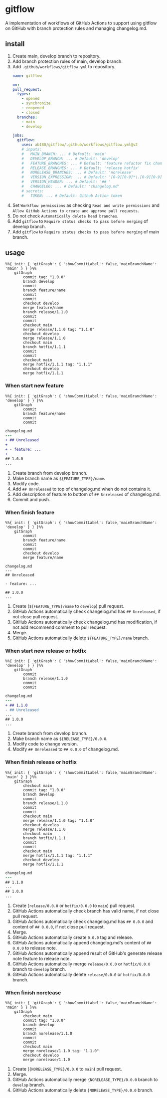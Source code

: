 # gitflow

A implementation of workflows of GitHub Actions to support using gitflow on GitHub with branch protection rules and managing changelog.md.

## install

1. Create main, develop branch to repository.
2. Add branch protection rules of main, develop branch.
3. Add `.github/workflows/gitflow.yml` to repository.
    ```yml
    name: gitflow

    on:
    pull_request:
      types:
        - opened
        - synchronize
        - reopened
        - closed
      branches:
        - main
        - develop

    jobs:
      gitflow:
        uses: ab180/gitflow/.github/workflows/gitflow.yml@v2
        # inputs:
        #   MAIN_BRANCH: ... # Default: 'main'
        #   DEVELOP_BRANCH: ... # Default: 'develop'
        #   FEATURE_BRANCHES: ... # Default: 'feature refactor fix change update document test chore'
        #   RELEASE_BRANCHES: ... # Default: 'release hotfix'
        #   NORELEASE_BRANCHES: ... # Default: 'norelease'
        #   VERSION_EXPRESSION: ... # Default: '[0-9][0-9]*\.[0-9][0-9]*\.[0-9][0-9]*'
        #   VERSION_HEADER: ... # Default: '## '
        #   CHANGELOG: ... # Default: 'changelog.md'
        # secrets:
        #   TOKEN: ... # Default: Github Action token
    ```
4. Set `Workflow permissions` as checking `Read and write permissions` and `Allow GitHub Actions to create and approve pull requests`.
5. Do not check `Automatically delete head branches`.
6. Add `gitflow` to `Require status checks to pass before merging` of develop branch.
7. Add `gitflow` to `Require status checks to pass before merging` of main branch.

## usage

```mermaid
%%{ init: { 'gitGraph': { 'showCommitLabel': false,'mainBranchName': 'main' } } }%%
    gitGraph
        commit tag: "1.0.0"
        branch develop
        commit
        branch feature/name
        commit
        commit
        checkout develop
        merge feature/name
        branch release/1.1.0
        commit
        commit
        checkout main
        merge release/1.1.0 tag: "1.1.0"
        checkout develop
        merge release/1.1.0
        checkout main
        branch hotfix/1.1.1
        commit
        commit
        checkout main
        merge hotfix/1.1.1 tag: "1.1.1"
        checkout develop
        merge hotfix/1.1.1
```

### When start new feature

```mermaid
%%{ init: { 'gitGraph': { 'showCommitLabel': false,'mainBranchName': 'develop' } } }%%
    gitGraph
        commit
        branch feature/name
        commit
        commit
```

```diff
changelog.md
---
+ ## Unreleased
+
+ - feature: ...
+
## 1.0.0
...
```

1. Create branch from develop branch.
2. Make branch name as `${FEATURE_TYPE}/name`.
3. Modify code.
4. Add `## Unreleased` to top of changelog.md when do not contains it.
5. Add description of feature to bottom of `## Unreleased` of changelog.md.
6. Commit and push.

### When finish feature

```mermaid
%%{ init: { 'gitGraph': { 'showCommitLabel': false,'mainBranchName': 'develop' } } }%%
    gitGraph
        commit
        branch feature/name
        commit
        commit
        checkout develop
        merge feature/name
```

```
changelog.md
---
## Unreleased

- feature: ...

## 1.0.0
...
```

1. Create (`${FEATURE_TYPE}/name` to `develop`) pull request.
2. GitHub Actions automatically check changelog.md has `## Unreleased`, if not close pull request.
3. GitHub Actions automatically check changelog.md has modification, if not add recommend comment to pull request.
4. Merge.
5. GitHub Actions automatically delete `${FEATURE_TYPE}/name` branch.

### When start new release or hotfix

```mermaid
%%{ init: { 'gitGraph': { 'showCommitLabel': false,'mainBranchName': 'develop' } } }%%
    gitGraph
        commit
        branch release/1.1.0
        commit
        commit
```

```diff
changelog.md
---
+ ## 1.1.0
- ## Unreleased
...
## 1.0.0
...
```

1. Create branch from develop branch.
2. Make branch name as `${RELEASE_TYPE}/0.0.0`.
3. Modify code to change version.
4. Modify `## Unreleased` to `## 0.0.0` of changelog.md.

### When finish release or hotfix

```mermaid
%%{ init: { 'gitGraph': { 'showCommitLabel': false,'mainBranchName': 'main' } } }%%
    gitGraph
        checkout main
        commit tag: "1.0.0"
        branch develop
        commit
        branch release/1.1.0
        commit
        commit
        checkout main
        merge release/1.1.0 tag: "1.1.0"
        checkout develop
        merge release/1.1.0
        checkout main
        branch hotfix/1.1.1
        commit
        commit
        checkout main
        merge hotfix/1.1.1 tag: "1.1.1"
        checkout develop
        merge hotfix/1.1.1
```

```diff
changelog.md
---
## 1.1.0
...
## 1.0.0
...
```

1. Create (`release/0.0.0` or `hotfix/0.0.0` to `main`) pull request.
2. GitHub Actions automatically check branch has valid name, if not close pull request.
3. GitHub Actions automatically check changelog.md has `## 0.0.0` and content of `## 0.0.0`, if not close pull request.
4. Merge.
5. GitHub Actions automatically create `0.0.0` tag and release.
6. GitHub Actions automatically append changelog.md's content of `## 0.0.0` to release note.
7. GitHub Actions automatically append result of GitHub's generate release note feature to release note.
8. GitHub Actions automatically merge `release/0.0.0` or `hotfix/0.0.0` branch to `develop` branch.
9. GitHub Actions automatically delete `release/0.0.0` or `hotfix/0.0.0` branch.

### When finish norelease

```mermaid
%%{ init: { 'gitGraph': { 'showCommitLabel': false,'mainBranchName': 'main' } } }%%
    gitGraph
        checkout main
        commit tag: "1.0.0"
        branch develop
        commit
        branch norelease/1.1.0
        commit
        commit
        checkout main
        merge norelease/1.1.0 tag: "1.1.0"
        checkout develop
        merge norelease/1.1.0
```

1. Create (`{NORELEASE_TYPE}/0.0.0` to `main`) pull request.
2. Merge.
3. GitHub Actions automatically merge `{NORELEASE_TYPE}/0.0.0` branch to `develop` branch.
4. GitHub Actions automatically delete `{NORELEASE_TYPE}/0.0.0` branch.
